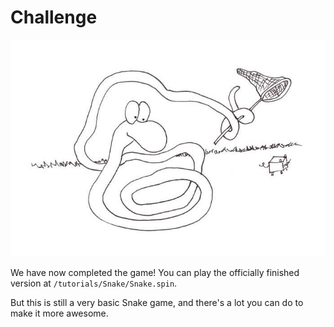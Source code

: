 # Challenge

![](images/challenge.jpg)

We have now completed the game! You can play the officially finished
version at `/tutorials/Snake/Snake.spin`.

But this is still a very basic Snake game, and there's a lot you can do
to make it more awesome.
